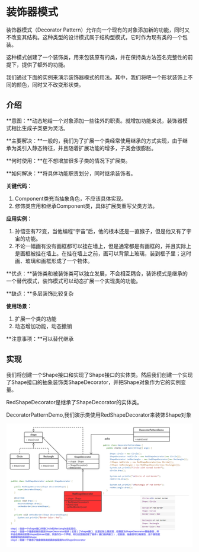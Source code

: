 # 装饰器模式

装饰器模式（Decorator Pattern）允许向一个现有的对象添加新的功能，同时又不改变其结构。这种类型的设计模式属于结构型模式，它时作为现有类的一个包装。

这种模式创建了一个装饰类，用来包装原有的类，并在保持类方法签名完整性的前提下，提供了额外的功能。

我们通过下面的实例来演示装饰器模式的用法。其中，我们将吧一个形状装饰上不同的颜色，同时又不改变形状类。

## 介绍

**意图：**动态地给一个对象添加一些往外的职责。就增加功能来说，装饰器模式相比生成子类更为灵活。

**主要解决：**一般的，我们为了扩展一个类经常使用继承的方式实现，由于继承为类引入静态特征，并且随着扩展功能的增多，子类会很膨胀。

**何时使用：**在不想增加很多子类的情况下扩展类。

**如何解决：**将具体功能职责划分，同时继承装饰者。

**关键代码：**

1. Component类充当抽象角色，不应该具体实现。
2. 修饰类应用和继承Component类，具体扩展类重写父类方法。

**应用实例：**

1. 孙悟空有72变，当他编程“宇宙”后，他的根本还是一直猴子，但是他又有了宇宙的功能。
2. 不论一幅画有没有画框都可以挂在墙上，但是通常都是有画框的，并且实际上是画框被挂在墙上。在挂在墙上之前，画可以背蒙上玻璃，装到框子里；这时画、玻璃和画框形成了一个物体。

**优点：**装饰类和被装饰类可以独立发展，不会相互耦合，装饰模式是继承的一个替代模式，装饰模式可以动态扩展一个实现类的功能。

**缺点：**多层装饰比较复杂

**使用场景：**

1. 扩展一个类的功能
2. 动态增加功能，动态撤销

**注意事项：**可以替代继承

## 实现

我们将创建一个Shape接口和实现了Shape接口的实体类。然后我们创建一个实现了Shape接口的抽象装饰类ShapeDecorator，并把Shape对象作为它的实例变量。

RedShapeDecorator是继承了ShapeDecorator的实体类。

DecoratorPatternDemo,我们演示类使用RedShapeDecorator来装饰Shape对象

![](装饰器模式.assets/设计模式-装饰器模式.png)